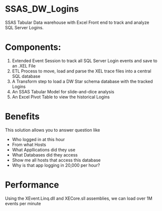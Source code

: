 # SSAS_DW_Logins
SSAS Tabular Data warehouse with Excel Front end to track and analyze SQL Server Logins.

# Components:
1) Extended Event Session to track all SQL Server Login events and save to an .XEL File
2) ETL Process to move, load and parse the XEL trace files into a central SQL database
3) A Transform step to load a DW Star schema database with the tracked Logins
4) An SSAS Tabular Model for slide-and-dice analysis
5) An Excel Pivot Table to view the historical Logins

# Benefits
This solution allows you to answer question like
* Who logged in at this hour
* From what Hosts
* What Appllications did they use
* What Databases did they access
* Show me all hosts that access this database
* Why is that app logging in 20,000 per hour?

# Performance
Using the XEvent.Linq.dll and XECore.sll assemblies, we can load over 1M events per minute
